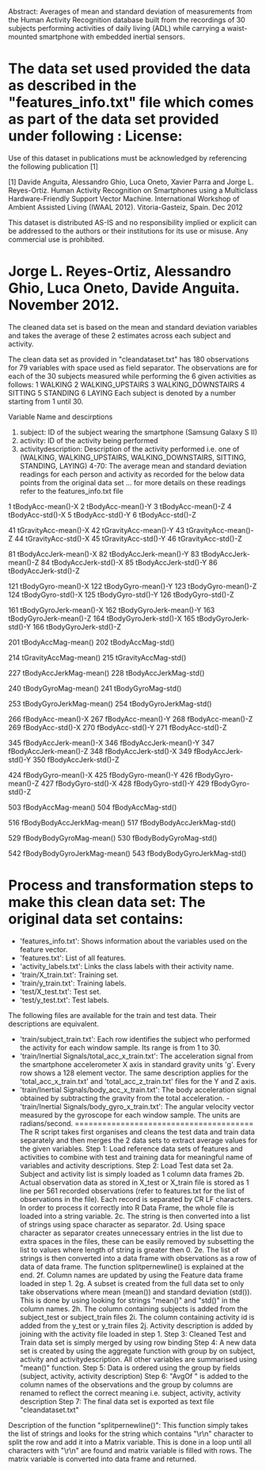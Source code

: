 Abstract: 
Averages of mean and standard deviation of measurements from the
Human Activity Recognition database built from the recordings of 30 subjects performing activities of daily living (ADL) while carrying a waist-mounted smartphone with embedded inertial sensors.

The data set used provided the data as described in the "features_info.txt" file which comes as part of the data set provided under following :
License:
========
Use of this dataset in publications must be acknowledged by referencing the following publication [1] 

[1] Davide Anguita, Alessandro Ghio, Luca Oneto, Xavier Parra and Jorge L. Reyes-Ortiz. Human Activity Recognition on Smartphones using a Multiclass Hardware-Friendly Support Vector Machine. International Workshop of Ambient Assisted Living (IWAAL 2012). Vitoria-Gasteiz, Spain. Dec 2012

This dataset is distributed AS-IS and no responsibility implied or explicit can be addressed to the authors or their institutions for its use or misuse. Any commercial use is prohibited.

Jorge L. Reyes-Ortiz, Alessandro Ghio, Luca Oneto, Davide Anguita. November 2012.
========

The cleaned data set is based on the mean and standard deviation variables and takes the average of these 2 estimates across each subject and activity.

The clean data set as provided in "cleandataset.txt" has 180 observations for 79 variables with space used as field separator. The observations are for each of the 30 subjects measured while performing the 6 given activities as follows:
1 WALKING
2 WALKING_UPSTAIRS
3 WALKING_DOWNSTAIRS
4 SITTING
5 STANDING
6 LAYING
Each subject is denoted by a number starting from 1 until 30. 

Variable Name and descirptions 

1. subject:                     ID of the subject wearing the smartphone (Samsung Galaxy S II)
2. activity:                    ID of the activity being performed
3. activitydescription:         Description of the activity performed i.e. one of (WALKING, WALKING_UPSTAIRS, WALKING_DOWNSTAIRS, SITTING,                                     STANDING, LAYING)
4-70:   The average mean and standard deviation readings for each person and activity as recorded for the below data points from the original data set 
... for more details on these readings refer to the features_info.txt file

1 tBodyAcc-mean()-X
2 tBodyAcc-mean()-Y
3 tBodyAcc-mean()-Z
4 tBodyAcc-std()-X
5 tBodyAcc-std()-Y
6 tBodyAcc-std()-Z

41 tGravityAcc-mean()-X
42 tGravityAcc-mean()-Y
43 tGravityAcc-mean()-Z
44 tGravityAcc-std()-X
45 tGravityAcc-std()-Y
46 tGravityAcc-std()-Z

81 tBodyAccJerk-mean()-X
82 tBodyAccJerk-mean()-Y
83 tBodyAccJerk-mean()-Z
84 tBodyAccJerk-std()-X
85 tBodyAccJerk-std()-Y
86 tBodyAccJerk-std()-Z

121 tBodyGyro-mean()-X
122 tBodyGyro-mean()-Y
123 tBodyGyro-mean()-Z
124 tBodyGyro-std()-X
125 tBodyGyro-std()-Y
126 tBodyGyro-std()-Z

161 tBodyGyroJerk-mean()-X
162 tBodyGyroJerk-mean()-Y
163 tBodyGyroJerk-mean()-Z
164 tBodyGyroJerk-std()-X
165 tBodyGyroJerk-std()-Y
166 tBodyGyroJerk-std()-Z

201 tBodyAccMag-mean()
202 tBodyAccMag-std()

214 tGravityAccMag-mean()
215 tGravityAccMag-std()

227 tBodyAccJerkMag-mean()
228 tBodyAccJerkMag-std()

240 tBodyGyroMag-mean()
241 tBodyGyroMag-std()

253 tBodyGyroJerkMag-mean()
254 tBodyGyroJerkMag-std()

266 fBodyAcc-mean()-X
267 fBodyAcc-mean()-Y
268 fBodyAcc-mean()-Z
269 fBodyAcc-std()-X
270 fBodyAcc-std()-Y
271 fBodyAcc-std()-Z

345 fBodyAccJerk-mean()-X
346 fBodyAccJerk-mean()-Y
347 fBodyAccJerk-mean()-Z
348 fBodyAccJerk-std()-X
349 fBodyAccJerk-std()-Y
350 fBodyAccJerk-std()-Z

424 fBodyGyro-mean()-X
425 fBodyGyro-mean()-Y
426 fBodyGyro-mean()-Z
427 fBodyGyro-std()-X
428 fBodyGyro-std()-Y
429 fBodyGyro-std()-Z

503 fBodyAccMag-mean()
504 fBodyAccMag-std()

516 fBodyBodyAccJerkMag-mean()
517 fBodyBodyAccJerkMag-std()

529 fBodyBodyGyroMag-mean()
530 fBodyBodyGyroMag-std()

542 fBodyBodyGyroJerkMag-mean()
543 fBodyBodyGyroJerkMag-std()


Process and transformation steps to make this clean data set:
The original data set contains:
========================================
- 'features_info.txt': Shows information about the variables used on the feature vector.
- 'features.txt': List of all features.
- 'activity_labels.txt': Links the class labels with their activity name.
- 'train/X_train.txt': Training set.
- 'train/y_train.txt': Training labels.
- 'test/X_test.txt': Test set.
- 'test/y_test.txt': Test labels.

The following files are available for the train and test data. Their descriptions are equivalent. 
- 'train/subject_train.txt': Each row identifies the subject who performed the activity for each window sample. Its range is from 1 to 30. 
- 'train/Inertial Signals/total_acc_x_train.txt': The acceleration signal from the smartphone accelerometer X axis in standard gravity units 'g'. Every row shows a 128 element vector. The same description applies for the 'total_acc_x_train.txt' and 'total_acc_z_train.txt' files for the Y and Z axis. 
- 'train/Inertial Signals/body_acc_x_train.txt': The body acceleration signal obtained by subtracting the gravity from the total acceleration. - 'train/Inertial Signals/body_gyro_x_train.txt': The angular velocity vector measured by the gyroscope for each window sample. The units are radians/second. 
=======================================
The R script takes first organises and cleans the test data and train data separately and then merges the 2 data sets to extract average values for the given variables.
Step 1: Load reference data sets of features and activities to combine with test and training data for meaningful name of variables and activity descriptions.
Step 2: Load Test data set
        2a. Subject and activity list is simply loaded as 1 column data frames
        2b. Actual observation data as stored in X_test or X_train file is stored as 1 line per 561 recorded observations (refer to features.txt for the list of observations in the file). Each record is separated by CR LF characters. In order to process it correctly into R Data Frame, the whole file is loaded into a string variable. 
        2c. The string is then converted into a list of strings using space character as separator.
        2d. Using space character as separator creates unnecessary entries in the list due to extra spaces in the files, these can be easily removed by subsetting the list to values where length of string is greater then 0.
        2e. The list of strings is then converted into a data frame with observations as a row of data of data frame. The function splitpernewline() is explained at the end.
        2f. Column names are updated by using the Feature data frame loaded in step 1.
        2g. A subset is created from the full data set to only take observations where mean (mean()) and standard deviation (std()). This is done by using looking for strings "mean()" and "std()" in the column names.
        2h. The column containing subjects is added from the subject_test or subject_train files
        2i. The column containing activity id is added from the y_test or y_train files
        2j. Activity description is added by joining with the activity file loaded in step 1.
Step 3: Cleaned Test and Train data set is simply merged by using row binding
Step 4: A new data set is created by using the aggregate function with group by on subject, activity and activitydescription. All other variables are summarised using "mean()" function.
Step 5: Data is ordered using the group by fields (subject, activity, activity description)
Step 6: "AvgOf " is added to the column names of the observations and the group by columns are renamed to reflect the correct meaning i.e. subject, activity, activity description
Step 7: The final data set is exported as text file "cleandataset.txt"

Description of the function "splitpernewline()":
This function simply takes the list of strings and looks for the string which contains "\r\n" character to split the row and add it into a Matrix variable. This is done in a loop until all characters with "\r\n" are found and matrix variable is filled with rows. The matrix variable is converted into data frame and returned.





